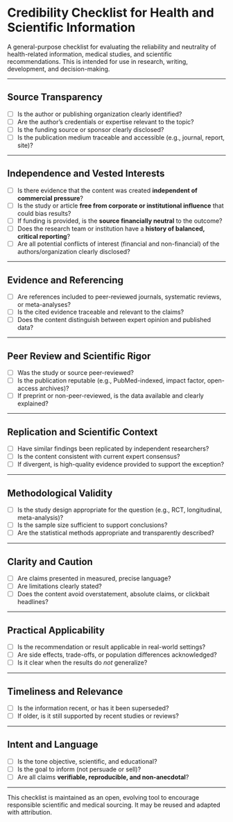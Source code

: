 # Credibility Checklist for Health and Scientific Information

A general-purpose checklist for evaluating the reliability and neutrality of health-related information, medical studies, and scientific recommendations. This is intended for use in research, writing, development, and decision-making.

---

## Source Transparency

- [ ] Is the author or publishing organization clearly identified?
- [ ] Are the author’s credentials or expertise relevant to the topic?
- [ ] Is the funding source or sponsor clearly disclosed?
- [ ] Is the publication medium traceable and accessible (e.g., journal, report, site)?

---

## Independence and Vested Interests

- [ ] Is there evidence that the content was created **independent of commercial pressure**?
- [ ] Is the study or article **free from corporate or institutional influence** that could bias results?
- [ ] If funding is provided, is the **source financially neutral** to the outcome?
- [ ] Does the research team or institution have a **history of balanced, critical reporting**?
- [ ] Are all potential conflicts of interest (financial and non-financial) of the authors/organization clearly disclosed?

---

## Evidence and Referencing

- [ ] Are references included to peer-reviewed journals, systematic reviews, or meta-analyses?
- [ ] Is the cited evidence traceable and relevant to the claims?
- [ ] Does the content distinguish between expert opinion and published data?

---

## Peer Review and Scientific Rigor

- [ ] Was the study or source peer-reviewed?
- [ ] Is the publication reputable (e.g., PubMed-indexed, impact factor, open-access archives)?
- [ ] If preprint or non-peer-reviewed, is the data available and clearly explained?

---

## Replication and Scientific Context

- [ ] Have similar findings been replicated by independent researchers?
- [ ] Is the content consistent with current expert consensus?
- [ ] If divergent, is high-quality evidence provided to support the exception?

---

## Methodological Validity

- [ ] Is the study design appropriate for the question (e.g., RCT, longitudinal, meta-analysis)?
- [ ] Is the sample size sufficient to support conclusions?
- [ ] Are the statistical methods appropriate and transparently described?

---

## Clarity and Caution

- [ ] Are claims presented in measured, precise language?
- [ ] Are limitations clearly stated?
- [ ] Does the content avoid overstatement, absolute claims, or clickbait headlines?

---

## Practical Applicability

- [ ] Is the recommendation or result applicable in real-world settings?
- [ ] Are side effects, trade-offs, or population differences acknowledged?
- [ ] Is it clear when the results do *not* generalize?

---

## Timeliness and Relevance

- [ ] Is the information recent, or has it been superseded?
- [ ] If older, is it still supported by recent studies or reviews?

---

## Intent and Language

- [ ] Is the tone objective, scientific, and educational?
- [ ] Is the goal to inform (not persuade or sell)?
- [ ] Are all claims **verifiable, reproducible, and non-anecdotal**?

---

This checklist is maintained as an open, evolving tool to encourage responsible scientific and medical sourcing. It may be reused and adapted with attribution.
